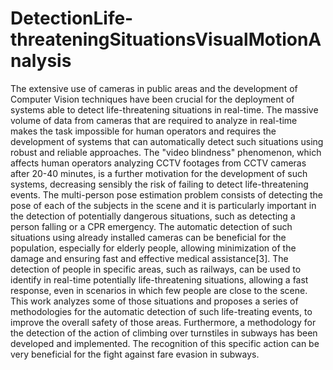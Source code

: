 # DetectionLife-threateningSituationsVisualMotionAnalysis


The extensive use of cameras in public areas and the development of Computer Visiontechniques have been crucial for the deployment of systems able to detect life-threateningsituations in real-time. The massive volume of data from cameras that are required toanalyze in real-time makes the task impossible for human operators and requires thedevelopment of systems that can automatically detect such situations using robust andreliable approaches.The "video blindness" phenomenon, which affects human operators analyzing CCTVfootages from CCTV cameras after 20-40 minutes, is a further motivation for the developmentof such systems, decreasing sensibly the risk of failing to detect life-threateningevents.The multi-person pose estimation problem consists of detecting the pose of each of thesubjects in the scene and it is particularly important in the detection of potentiallydangerous situations, such as detecting a person falling or a CPR emergency. The automaticdetection of such situations using already installed cameras can be beneficial forthe population, especially for elderly people, allowing minimization of the damage andensuring fast and effective medical assistance[3]. The detection of people in specific areas,such as railways, can be used to identify in real-time potentially life-threatening situations, allowing a fast response, even in scenarios in which few people are close to the scene.This work analyzes some of those situations and proposes a series of methodologies forthe automatic detection of such life-treating events, to improve the overall safety of thoseareas. Furthermore, a methodology for the detection of the action of climbing over turnstilesin subways has been developed and implemented. The recognition of this specificaction can be very beneficial for the fight against fare evasion in subways.